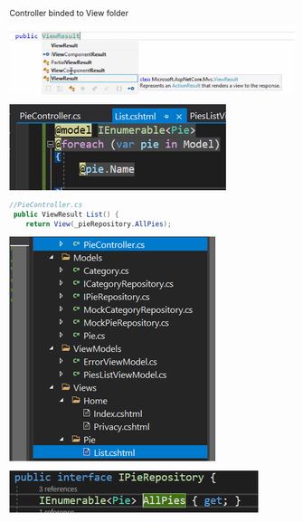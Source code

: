 Controller binded to View folder

![alt text](../_images/image.png)

![alt text](../_images/image-1.png)

```csharp
//PieController.cs
 public ViewResult List() {
    return View(_pieRepository.AllPies);
```

![alt text](../_images/image-2.png)

![alt text](../_images/image-3.png)